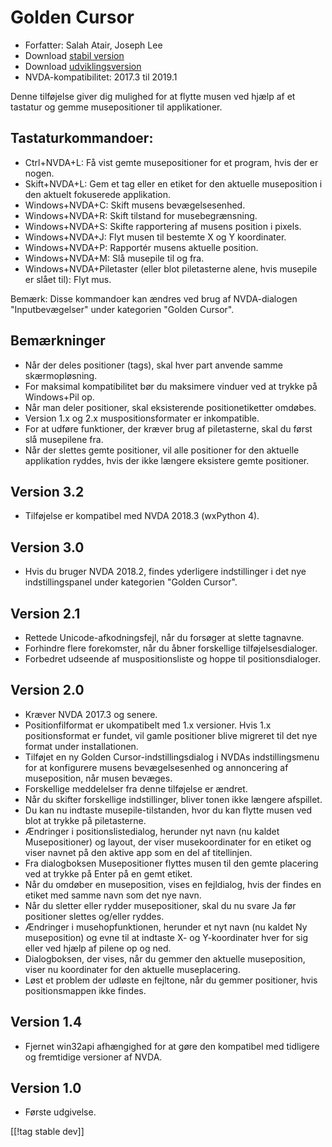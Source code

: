 # Golden Cursor #

* Forfatter: Salah Atair, Joseph Lee
* Download [stabil version][1]
* Download [udviklingsversion][2]
* NVDA-kompatibilitet: 2017.3 til 2019.1

Denne tilføjelse giver dig mulighed for at flytte musen ved hjælp af et
tastatur og gemme musepositioner til applikationer.

## Tastaturkommandoer:

* Ctrl+NVDA+L: Få vist gemte musepositioner for et program, hvis der er
  nogen.
* Skift+NVDA+L: Gem et tag eller en etiket for den aktuelle museposition i
  den aktuelt fokuserede applikation.
* Windows+NVDA+C: Skift musens bevægelsesenhed.
* Windows+NVDA+R: Skift tilstand for musebegrænsning.
* Windows+NVDA+S: Skifte rapportering af musens position i pixels.
* Windows+NVDA+J: Flyt musen til bestemte X og Y koordinater.
* Windows+NVDA+P: Rapportér musens aktuelle position.
* Windows+NVDA+M: Slå musepile til og fra.
* Windows+NVDA+Piletaster (eller blot piletasterne alene, hvis musepile er
  slået til): Flyt mus.

Bemærk: Disse kommandoer kan ændres ved brug af NVDA-dialogen
"Inputbevægelser" under kategorien "Golden Cursor".

## Bemærkninger

* Når der deles positioner (tags), skal hver part anvende samme
  skærmopløsning.
* For maksimal kompatibilitet bør du maksimere vinduer ved at trykke på
  Windows+Pil op.
* Når man deler positioner, skal eksisterende positionetiketter omdøbes.
* Version 1.x og 2.x muspositionsformater er inkompatible.
* For at udføre funktioner, der kræver brug af piletasterne, skal du først
  slå musepilene fra.
* Når der slettes gemte positioner, vil alle positioner for den aktuelle
  applikation ryddes, hvis der ikke længere eksistere gemte positioner.

## Version 3.2

* Tilføjelse er kompatibel med NVDA 2018.3 (wxPython 4).

## Version 3.0

* Hvis du bruger NVDA 2018.2, findes yderligere indstillinger i det nye
  indstillingspanel under kategorien "Golden Cursor".

## Version 2.1

* Rettede Unicode-afkodningsfejl, når du forsøger at slette tagnavne.
* Forhindre flere forekomster, når du åbner forskellige tilføjelsesdialoger.
* Forbedret udseende af muspositionsliste og hoppe til positionsdialoger.

## Version 2.0

* Kræver NVDA 2017.3 og senere.
* Positionfilformat er ukompatibelt med 1.x versioner. Hvis 1.x
  positionsformat er fundet, vil gamle positioner blive migreret til det nye
  format under installationen.
* Tilføjet en ny Golden Cursor-indstillingsdialog i NVDAs indstillingsmenu
  for at konfigurere musens bevægelsesenhed og annoncering af museposition,
  når musen bevæges.
* Forskellige meddelelser fra denne tilføjelse er ændret.
* Når du skifter forskellige indstillinger, bliver tonen ikke længere
  afspillet.
* Du kan nu indtaste musepile-tilstanden, hvor du kan flytte musen ved blot
  at trykke på piletasterne.
* Ændringer i positionslistedialog, herunder nyt navn (nu kaldet
  Musepositioner) og layout, der viser musekoordinater for en etiket og
  viser navnet på den aktive app som en del af titellinjen.
* Fra dialogboksen Musepositioner flyttes musen til den gemte placering ved
  at trykke på Enter på en gemt etiket.
* Når du omdøber en museposition, vises en fejldialog, hvis der findes en
  etiket med samme navn som det nye navn.
* Når du sletter eller rydder musepositioner, skal du nu svare Ja før
  positioner slettes og/eller ryddes.
* Ændringer i musehopfunktionen, herunder et nyt navn (nu kaldet Ny
  museposition) og evne til at indtaste X- og Y-koordinater hver for sig
  eller ved hjælp af pilene op og ned.
* Dialogboksen, der vises, når du gemmer den aktuelle museposition, viser nu
  koordinater for den aktuelle museplacering.
* Løst et problem der udløste en fejltone, når du gemmer positioner, hvis
  positionsmappen ikke findes.

## Version 1.4

* Fjernet win32api afhængighed for at gøre den kompatibel med tidligere og
  fremtidige versioner af NVDA.

## Version 1.0

* Første udgivelse.

[[!tag stable dev]]

[1]: https://addons.nvda-project.org/files/get.php?file=gc

[2]: https://addons.nvda-project.org/files/get.php?file=gc-dev
